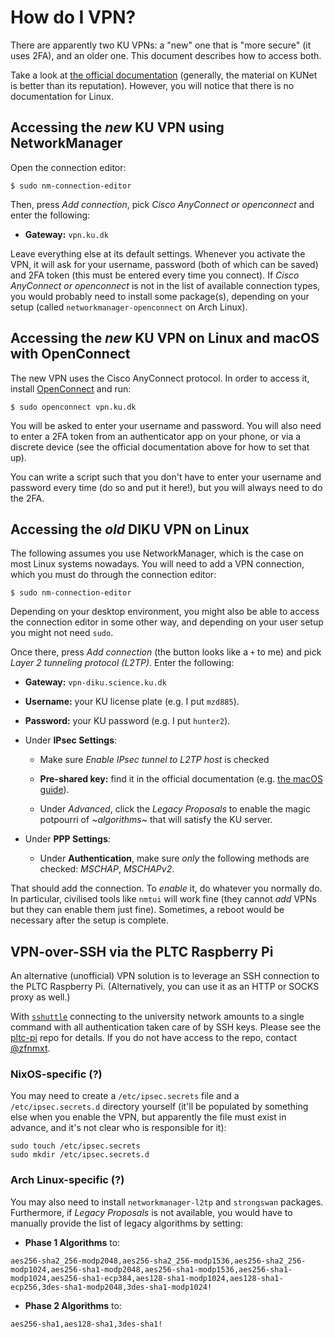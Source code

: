 # How do I VPN?

There are apparently two KU VPNs: a "new" one that is "more secure"
(it uses 2FA), and an older one.  This document describes how to
access both.

Take a look at [the official
documentation](https://kunet.ku.dk/medarbejderguide/Sider/It/Fjernadgang-vpn.aspx)
(generally, the material on KUNet is better than its reputation).
However, you will notice that there is no documentation for Linux.

## Accessing the *new* KU VPN using NetworkManager

Open the connection editor:

```
$ sudo nm-connection-editor
```

Then, press *Add connection*, pick *Cisco AnyConnect or openconnect*
and enter the following:

* **Gateway:** `vpn.ku.dk`

Leave everything else at its default settings.  Whenever you activate
the VPN, it will ask for your username, password (both of which can be
saved) and 2FA token (this must be entered every time you connect). If
*Cisco AnyConnect or openconnect* is not in the list of available
connection types, you would probably need to install some package(s),
depending on your setup (called `networkmanager-openconnect` on Arch
Linux).

## Accessing the *new* KU VPN on Linux and macOS with OpenConnect

The new VPN uses the Cisco AnyConnect protocol. In order to access it, install
[OpenConnect](http://www.infradead.org/openconnect/) and run:

```
$ sudo openconnect vpn.ku.dk
```

You will be asked to enter your username and password.  You will also
need to enter a 2FA token from an authenticator app on your phone, or
via a discrete device (see the official documentation above for how to
set that up).

You can write a script such that you don't have to enter your username
and password every time (do so and put it here!), but you will always
need to do the 2FA.

## Accessing the *old* DIKU VPN on Linux

The following assumes you use NetworkManager, which is the case on
most Linux systems nowadays.  You will need to add a VPN connection,
which you must do through the connection editor:

```
$ sudo nm-connection-editor
```

Depending on your desktop environment, you might also be able to
access the connection editor in some other way, and depending on your
user setup you might not need `sudo`.

Once there, press *Add connection* (the button looks like a `+` to me)
and pick *Layer 2 tunneling protocol (L2TP)*.  Enter the following:

* **Gateway:** `vpn-diku.science.ku.dk`

* **Username:** your KU license plate (e.g. I put `mzd885`).

* **Password:** your KU password (e.g. I put `hunter2`).

* Under **IPsec Settings**:

  * Make sure *Enable IPsec tunnel to L2TP host* is checked

  * **Pre-shared key:** find it in the official documentation
    (e.g. [the macOS guide](https://kunet.ku.dk/medarbejderguide/ITvejl/VPN%20-%20fjernadgang%20p%C3%A5%20SCIENCE%20PC%20Mac.pdf)).

  * Under *Advanced*, click the *Legacy Proposals* to enable the magic
    potpourri of *~algorithms~* that will satisfy the KU server.

* Under **PPP Settings**:

  * Under **Authentication**, make sure *only* the following methods
    are checked: *MSCHAP*, *MSCHAPv2*.

That should add the connection.  To *enable* it, do whatever you
normally do.  In particular, civilised tools like `nmtui` will work
fine (they cannot *add* VPNs but they can enable them just fine). Sometimes,
a reboot would be necessary after the setup is complete.

## VPN-over-SSH via the PLTC Raspberry Pi

An alternative (unofficial) VPN solution is to leverage an SSH
connection to the PLTC Raspberry Pi. (Alternatively, you can use it as
an HTTP or SOCKS proxy as well.)

With [`sshuttle`](https://github.com/sshuttle/sshuttle) connecting to
the university network amounts to a single command with all
authentication taken care of by SSH keys. Please see the
[pltc-pi](https://github.com/diku-dk/pltc-pi/) repo for details. If
you do not have access to the repo, contact
[@zfnmxt](https://github.com/zfnmxt).

### NixOS-specific (?)

You may need to create a `/etc/ipsec.secrets` file and a `/etc/ipsec.secrets.d`
directory yourself (it'll be populated by something else when you enable the
VPN, but apparently the file must exist in advance, and it's not clear who is
responsible for it):

```
sudo touch /etc/ipsec.secrets
sudo mkdir /etc/ipsec.secrets.d
```

### Arch Linux-specific (?)

You may also need to install `networkmanager-l2tp` and `strongswan` packages.
Furthermore, if *Legacy Proposals* is not available, you would have to manually provide the
list of legacy algorithms by setting:

* **Phase 1 Algorithms** to:

```
aes256-sha2_256-modp2048,aes256-sha2_256-modp1536,aes256-sha2_256-modp1024,aes256-sha1-modp2048,aes256-sha1-modp1536,aes256-sha1-modp1024,aes256-sha1-ecp384,aes128-sha1-modp1024,aes128-sha1-ecp256,3des-sha1-modp2048,3des-sha1-modp1024!
```
* **Phase 2 Algorithms** to:

```
aes256-sha1,aes128-sha1,3des-sha1!
```
